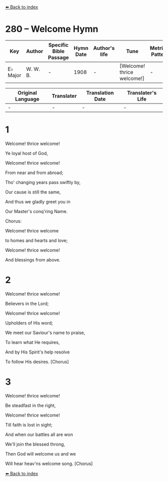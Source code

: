 [⬅️ Back to index](../README.md)

# 280 – Welcome Hymn

Key | Author   | Specific Bible Passage     |Hymn Date |Author's life |Tune |Metrical Pattern   |Composer/Source
-- | --------- | ---------------------------|----------|--------------|-----|-------------------|-------------  
E♭ Major |W. W. B. |- |1908 |- |[Welcome!  thrice welcome!] |- |W. W. Barker

Original Language | Translater | Translation Date   | Translater's Life  
----------------- | --------- | --------------------|-------------     
\- |- |- |-




# 1

Welcome!  thrice welcome!

Ye loyal host of God,

Welcome!  thrice welcome!

From near and from abroad;

Tho' changing years pass swiftly by,

Our cause is still the same,

And thus we gladly greet you in

Our Master's conq'ring Name.



Chorus:

Welcome!  thrice welcome 

to homes and hearts and love;

Welcome!  thrice welcome!

And blessings from above.



# 2

Welcome!  thrice welcome!

Believers in the Lord;

Welcome!  thrice welcome!

Upholders of His word;

We meet our Saviour's name to praise,

To learn what He requires,

And by His Spirit's help resolve

To follow His desires.  [Chorus]



# 3

Welcome!  thrice welcome!

Be steadfast in the right,

Welcome!  thrice welcome!

Till faith is lost in sight;

And when our battles all are won

We'll join the blessed throng,

Then God will welcome us and we

Will hear heav'ns welcome song.  [Chorus]

[⬅️ Back to index](../README.md)
